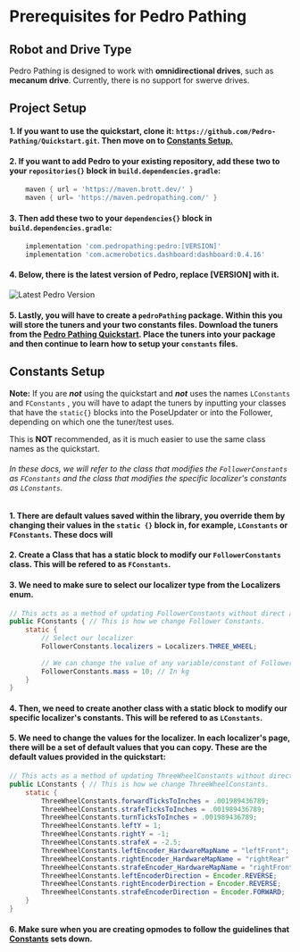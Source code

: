 # Prerequisites for Pedro Pathing



## Robot and Drive Type

Pedro Pathing is designed to work with **omnidirectional drives**, such as **mecanum drive**. Currently, there is no support for swerve drives. 


## Project Setup

#### 1. If you want to use the quickstart, clone it: ```https://github.com/Pedro-Pathing/Quickstart.git```. Then move on to [Constants Setup.](#constants-setup)
#### 2. If you want to add Pedro to your existing repository, add these two to your `repositories{}` block in `build.dependencies.gradle`:
```groovy
    maven { url = 'https://maven.brott.dev/' }
    maven { url= 'https://maven.pedropathing.com/' } 
```

#### 3. Then add these two to your `dependencies{}` block in `build.dependencies.gradle`:
```groovy
    implementation 'com.pedropathing:pedro:[VERSION]'
    implementation 'com.acmerobotics.dashboard:dashboard:0.4.16'
```
#### 4. Below, there is the latest version of Pedro, replace [VERSION] with it.

![Latest Pedro Version](https://img.shields.io/badge/dynamic/xml?url=https%3A%2F%2Fpedro-pathing.github.io%2Fmaven.pedropathing.com%2Fcom%2Fpedropathing%2Fpedro%2Fmaven-metadata.xml&query=%2Fmetadata%2Fversioning%2Flatest&style=for-the-badge&label=Build&labelColor=111111&color=7b39ab)

#### 5. Lastly, you will have to create a `pedroPathing` package. Within this you will store the tuners and your two constants files. Download the tuners from the [Pedro Pathing Quickstart](https://github.com/Pedro-Pathing/Quickstart). Place the tuners into your package and then continue to learn how to setup your `constants` files.



## Constants Setup

**Note:** If you are ***not*** using the quickstart and ***not*** uses the names ```LConstants``` and ```FConstants``` , you will have to adapt the tuners by inputting your classes that have the ```static{}``` blocks into the PoseUpdater or into the Follower, depending on which one the tuner/test uses.  

This is **NOT** recommended, as it is much easier to use the same class names as the quickstart.  

###### In these docs, we will refer to the class that modifies the `FollowerConstants` as `FConstants` and the class that modifies the specific localizer's constants as `LConstants`.

#### 1. There are default values saved within the library, you override them by changing their values in the ```static {}``` block in, for example, ```LConstants``` or ```FConstants```. These docs will
#### 2. Create a Class that has a static block to modify our `FollowerConstants` class. This will be refered to as `FConstants`.
#### 3. We need to make sure to select our localizer type from the Localizers enum.

```java 
// This acts as a method of updating FollowerConstants without direct access to it.
public FConstants { // This is how we change Follower Constants.
    static {
        // Select our localizer
        FollowerConstants.localizers = Localizers.THREE_WHEEL;
        
        // We can change the value of any variable/constant of FollowerConstants.
        FollowerConstants.mass = 10; // In kg
    }
}
```

#### 4. Then, we need to create another class with a static block to modify our specific localizer's constants. This will be refered to as `LConstants`.
#### 5. We need to change the values for the localizer. In each localizer's page, there will be a set of default values that you can copy. These are the default values provided in the quickstart:

```java 
// This acts as a method of updating ThreeWheelConstants without direct access to it.
public LConstants { // This is how we change ThreeWheelConstants.
    static {
        ThreeWheelConstants.forwardTicksToInches = .001989436789;
        ThreeWheelConstants.strafeTicksToInches = .001989436789;
        ThreeWheelConstants.turnTicksToInches = .001989436789;
        ThreeWheelConstants.leftY = 1;
        ThreeWheelConstants.rightY = -1;
        ThreeWheelConstants.strafeX = -2.5;
        ThreeWheelConstants.leftEncoder_HardwareMapName = "leftFront";
        ThreeWheelConstants.rightEncoder_HardwareMapName = "rightRear";
        ThreeWheelConstants.strafeEncoder_HardwareMapName = "rightFront";
        ThreeWheelConstants.leftEncoderDirection = Encoder.REVERSE;
        ThreeWheelConstants.rightEncoderDirection = Encoder.REVERSE;
        ThreeWheelConstants.strafeEncoderDirection = Encoder.FORWARD;
    }
}
```

#### 6. Make sure when you are creating opmodes to follow the guidelines that [Constants](./misc/constants.md) sets down.
 
